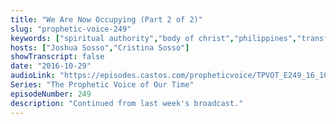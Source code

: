 ```yaml
---
title: "We Are Now Occupying (Part 2 of 2)"
slug: "prophetic-voice-249"
keywords: ["spiritual authority","body of christ","philippines","transfer of wealth"]
hosts: ["Joshua Sosso","Cristina Sosso"]
showTranscript: false
date: "2016-10-29"
audioLink: "https://episodes.castos.com/propheticvoice/TPVOT_E249_16_10_29-30_We_Are_Now_Occupying_Continued.mp3"
Series: "The Prophetic Voice of Our Time"
episodeNumber: 249
description: "Continued from last week's broadcast."
---
```

